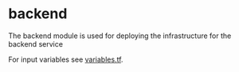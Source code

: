 # backend
The backend module is used for deploying the infrastructure for the backend service

For input variables see [variables.tf](variables.tf).